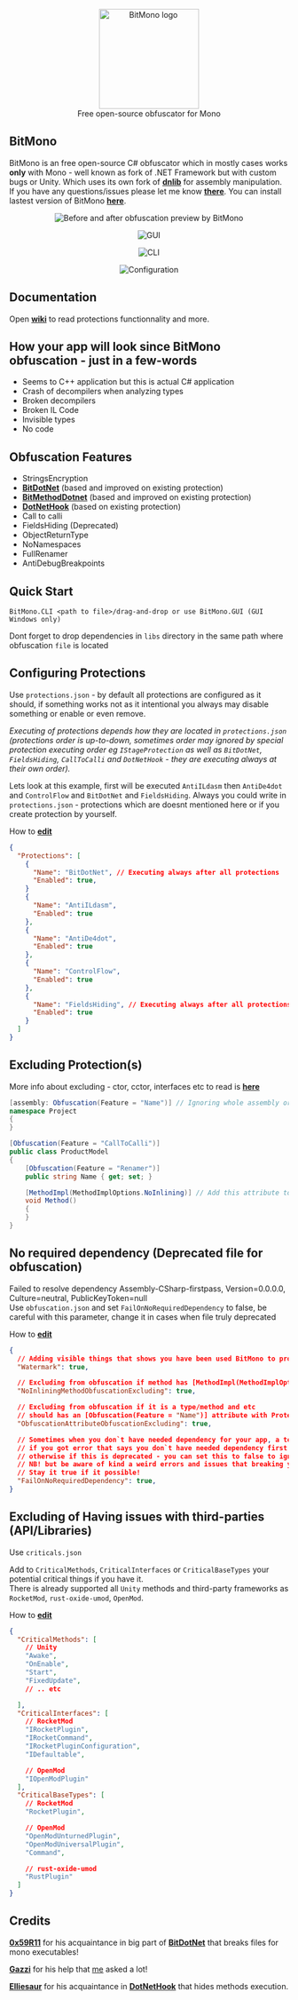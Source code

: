 <p align="center">
  <img src="https://raw.githubusercontent.com/sunnamed434/BitMono/main/resources/logo/BitMonoLogo.png" alt="BitMono logo" width="180" /><br>
  Free open-source obfuscator for Mono<br>
</p>

## BitMono
BitMono is an free open-source C# obfuscator which in mostly cases works **only** with Mono - well known as fork of .NET Framework but with custom bugs or Unity. Which uses its own fork of **[dnlib](https://github.com/sunnamed434/dnlib)** for assembly manipulation. If you have any questions/issues please let me know **[there](https://github.com/sunnamed434/BitMono/issues)**. You can install lastest version of BitMono **[here](https://github.com/sunnamed434/BitMono/releases)**.

<p align="center">
<img src="https://raw.githubusercontent.com/sunnamed434/BitMono/main/resources/images/preview/before-after.png"
  alt="Before and after obfuscation preview by BitMono"
</p>

<p align="center">
<img src="https://raw.githubusercontent.com/sunnamed434/BitMono/main/resources/images/preview/GUI.png"
  alt="GUI"
</p>

<p align="center">
<img src="https://raw.githubusercontent.com/sunnamed434/BitMono/main/resources/images/preview/CLI.png"
  alt="CLI"
</p>

<p align="center">
<img src="https://raw.githubusercontent.com/sunnamed434/BitMono/main/resources/images/preview/configuration.png"
  alt="Configuration"
</p>

## Documentation 
Open **[wiki](https://github.com/sunnamed434/BitMono/wiki)** to read protections functionnality and more.

## How your app will look since BitMono obfuscation - just in a few-words
* Seems to C++ application but this is actual C# application
* Crash of decompilers when analyzing types
* Broken decompilers
* Broken IL Code
* Invisible types
* No code 

## Obfuscation Features
* StringsEncryption
* **[BitDotNet](https://github.com/0x59R11/BitDotNet)** (based and improved on existing protection)
* **[BitMethodDotnet](https://github.com/sunnamed434/BitMethodDotnet)** (based and improved on existing protection)
* **[DotNetHook](https://github.com/Elliesaur/DotNetHook)** (based on existing protection)
* Call to calli
* FieldsHiding (Deprecated)
* ObjectReturnType
* NoNamespaces
* FullRenamer
* AntiDebugBreakpoints

## Quick Start
`BitMono.CLI <path to file>/drag-and-drop or use BitMono.GUI (GUI Windows only)`

Dont forget to drop dependencies in `libs` directory in the same path where obfuscation `file` is located

## Configuring Protections
Use `protections.json` - by default all protections are configured as it should, if something works not as it intentional you always may disable something or enable or even remove.

_Executing of protections depends how they are located in `protections.json` (protections order is up-to-down, sometimes order may ignored by special protection executing order eg `IStageProtection` as well as `BitDotNet`, `FieldsHiding`, `CallToCalli` and `DotNetHook` - they are executing always at their own order)._

Lets look at this example, first will be executed `AntiILdasm` then `AntiDe4dot` and `ControlFlow` and `BitDotNet` and `FieldsHiding`.
Always you could write in `protections.json` - protections which are doesnt mentioned here or if you create protection by yourself.

How to **[edit](https://github.com/sunnamed434/BitMono/tree/main/BitMono/BitMono.Host#imporving-obfuscation-process-for-everyone)**
```json
{
  "Protections": [
    {
      "Name": "BitDotNet", // Executing always after all protections
      "Enabled": true,
    }
    {
      "Name": "AntiILdasm",
      "Enabled": true
    },
    {
      "Name": "AntiDe4dot",
      "Enabled": true
    },
    {
      "Name": "ControlFlow",
      "Enabled": true
    },
    {
      "Name": "FieldsHiding", // Executing always after all protections
      "Enabled": true
    }
  ]
}

```

## Excluding Protection(s)
More info about excluding - ctor, cctor, interfaces etc to read is **[here](https://github.com/sunnamed434/BitMono/wiki/Excluding-Protection(s))**
```cs
[assembly: Obfuscation(Feature = "Name")] // Ignoring whole assembly or in the AssemblyInfo.cs (sometimes it would not exist in your project)
namespace Project
{
}

[Obfuscation(Feature = "CallToCalli")]
public class ProductModel
{
    [Obfuscation(Feature = "Renamer")]
    public string Name { get; set; }

    [MethodImpl(MethodImplOptions.NoInlining)] // Add this attribute to ignore renaming of method
    void Method()
    {
    }
}
```

## No required dependency (Deprecated file for obfuscation)
Failed to resolve dependency Assembly-CSharp-firstpass, Version=0.0.0.0, Culture=neutral, PublicKeyToken=null
<br>Use `obfuscation.json` and set `FailOnNoRequiredDependency` to false, be careful with this parameter, change it in cases when file truly deprecated

How to **[edit](https://github.com/sunnamed434/BitMono/tree/main/BitMono/BitMono.Host#imporving-obfuscation-process-for-everyone)**
```json
{
  // Adding visible things that shows you have been used BitMono to protect your app
  "Watermark": true,

  // Excluding from obfuscation if method has [MethodImpl(MethodImplOptions.NoInlining)] attribute
  "NoInliningMethodObfuscationExcluding": true,

  // Excluding from obfuscation if it is a type/method and etc 
  // should has an [Obfuscation(Feature = "Name")] attribute with Protection name (Feature) and Excluding set to true
  "ObfuscationAttributeObfuscationExcluding": true,

  // Sometimes when you don`t have needed dependency for your app, a tons of reasons could be for that, 
  // if you got error that says you don`t have needed dependency first of all atleast try to add this dependency
  // otherwise if this is deprecated - you can set this to false to ignore error and continue obfuscation
  // NB! but be aware of kind a weird errors and issues that breaking you app and it stop working after that
  // Stay it true if it possible!
  "FailOnNoRequiredDependency": true,
}
```

## Excluding of Having issues with third-parties (API/Libraries)
Use `criticals.json`

Add to `CriticalMethods`, `CriticalInterfaces` or `CriticalBaseTypes` your potential critical things if you have it. 
<br>There is already supported all `Unity` methods and third-party frameworks as `RocketMod`, `rust-oxide-umod`, `OpenMod`.

How to **[edit](https://github.com/sunnamed434/BitMono/tree/main/BitMono/BitMono.Host#imporving-obfuscation-process-for-everyone)**
```json
{
  "CriticalMethods": [
    // Unity
    "Awake",
    "OnEnable",
    "Start",
    "FixedUpdate",
    // .. etc

  ],
  "CriticalInterfaces": [
    // RocketMod
    "IRocketPlugin",
    "IRocketCommand",
    "IRocketPluginConfiguration",
    "IDefaultable",

    // OpenMod
    "IOpenModPlugin"
  ],
  "CriticalBaseTypes": [
    // RocketMod
    "RocketPlugin",

    // OpenMod
    "OpenModUnturnedPlugin",
    "OpenModUniversalPlugin",
    "Command",

    // rust-oxide-umod
    "RustPlugin"
  ]
}
```

Credits
-------
**[0x59R11](https://github.com/0x59R11)** for his acquaintance in big part of **[BitDotNet](https://github.com/0x59R11/BitDotNet)** that breaks files for mono executables!

**[Gazzi](https://github.com/GazziFX)** for his help that [me](https://github.com/sunnamed434) asked a lot!

**[Elliesaur](https://github.com/Elliesaur)** for his acquaintance in **[DotNetHook](https://github.com/Elliesaur/DotNetHook)** that hides methods execution.